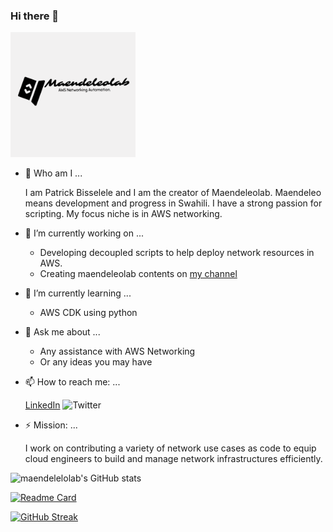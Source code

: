 ### Hi there 👋

<img src="/images/banner.png" width=200>

- 💬 Who am I ...

	I am Patrick Bisselele and I am the creator of Maendeleolab.
	Maendeleo means development and progress in Swahili.
	I have a strong passion for scripting. My focus niche is in AWS networking.

- 🔭 I’m currently working on ...
	- Developing decoupled scripts to help deploy network resources in AWS.
	- Creating maendeleolab contents on [my channel](https://www.youtube.com/channel/UCIv32b8ri2-AmoUZI5wolfA)

- 🌱 I’m currently learning ...
	- AWS CDK using python

- 💬 Ask me about ...
	- Any assistance with AWS Networking
	- Or any ideas you may have

- 📫 How to reach me: ...

	[LinkedIn](www.linkedin.com/in/patrick-bisselele) 
	![Twitter](https://img.shields.io/twitter/follow/maendeleolab?style=social)

- ⚡ Mission: ...

	I work on contributing a variety of network use cases as code to equip cloud engineers to build and manage network infrastructures efficiently.  



![maendelelolab's GitHub stats](https://github-readme-stats.vercel.app/api?username=maendeleolab&count_private=true&show_icons=true&theme=highcontrast)

[![Readme Card](https://github-readme-stats.vercel.app/api/pin/?username=maendeleolab&repo=maendeleolab)](https://github.com/maendeleolab/maendeleolab)

[![GitHub Streak](https://github-readme-streak-stats.herokuapp.com?user=maendeleolab&theme=highcontrast)](https://git.io/streak-stats)


